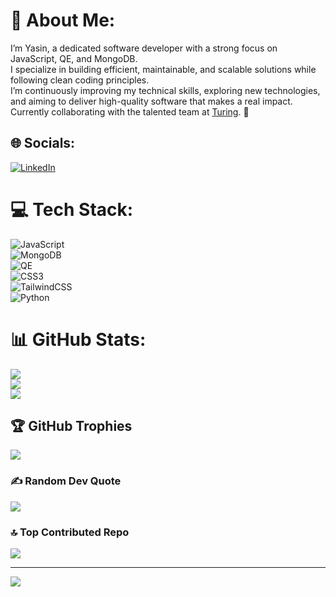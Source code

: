 # 💫 About Me:  
I’m Yasin, a dedicated software developer with a strong focus on JavaScript, QE, and MongoDB.  
I specialize in building efficient, maintainable, and scalable solutions while following clean coding principles.  
I’m continuously improving my technical skills, exploring new technologies, and aiming to deliver high-quality software that makes a real impact.  
Currently collaborating with the talented team at [Turing](https://ituring.ir). 🚀  
  
## 🌐 Socials:  
[![LinkedIn](https://img.shields.io/badge/LinkedIn-%230077B5.svg?logo=linkedin&logoColor=white)](https://www.linkedin.com/in/yasin-jamshidi-176785387)
  
# 💻 Tech Stack:  
![JavaScript](https://img.shields.io/badge/javascript-%23323330.svg?style=flat&logo=javascript&logoColor=%23F7DF1E)  
![MongoDB](https://img.shields.io/badge/MongoDB-%234ea94b.svg?style=flat&logo=mongodb&logoColor=white)  
![QE](https://img.shields.io/badge/QE-%2300C4CC.svg?style=flat&logo=selenium&logoColor=white)  
![CSS3](https://img.shields.io/badge/css3-%231572B6.svg?style=flat&logo=css3&logoColor=white)  
![TailwindCSS](https://img.shields.io/badge/tailwindcss-%2338B2AC.svg?style=flat&logo=tailwind-css&logoColor=white)  
![Python](https://img.shields.io/badge/python-3670A0?style=flat&logo=python&logoColor=ffdd54)  
  
# 📊 GitHub Stats:  
![](https://github-readme-stats.vercel.app/api?username=Yasinjamshidi0&theme=shadow_blue&hide_border=false&include_all_commits=false&count_private=false)  
![](https://nirzak-streak-stats.vercel.app/?user=Yasinjamshidi0&theme=shadow_blue&hide_border=false)  
![](https://github-readme-stats.vercel.app/api/top-langs/?username=Yasinjamshidi0&theme=shadow_blue&hide_border=false&include_all_commits=false&count_private=false&layout=compact)  
  
## 🏆 GitHub Trophies  
![](https://github-profile-trophy.vercel.app/?username=Yasinjamshidi0&theme=shadow_blue&no-frame=false&no-bg=true&margin-w=4)  
  
### ✍️ Random Dev Quote  
![](https://quotes-github-readme.vercel.app/api?type=horizontal&theme=radical)  
  
### 🔝 Top Contributed Repo  
![](https://github-contributor-stats.vercel.app/api?username=Yasinjamshidi0&limit=5&theme=shadow_blue&combine_all_yearly_contributions=true)  
  
---  
[![](https://visitcount.itsvg.in/api?id=Yasinjamshidi0&icon=0&color=1)](https://visitcount.itsvg.in)  
  
<!-- Proudly created with GPRM ( https://gprm.itsvg.in ) -->
